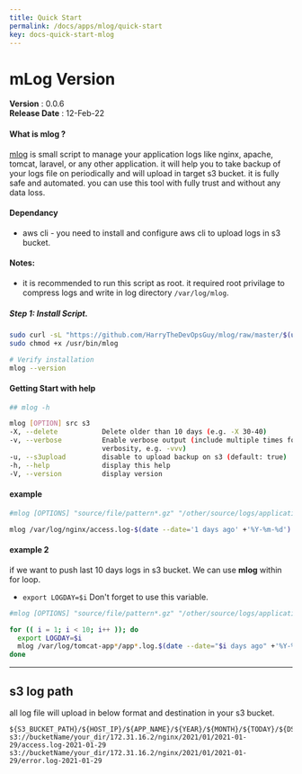 ```yaml
---
title: Quick Start
permalink: /docs/apps/mlog/quick-start
key: docs-quick-start-mlog
---
```


# mLog Version
 **Version**        : 0.0.6 <br>
 **Release Date**   : 12-Feb-22 <br>

#### What is mlog ?
[mlog](https://github.com/HarryTheDevOpsGuy/mlog) is small script to manage your application logs like nginx, apache, tomcat, laravel, or any other application. it will help you to take backup of your logs file on periodically and will upload in target s3 bucket. it is fully safe and automated. you can use this tool with fully trust and without any data loss.

#### Dependancy
 - aws cli  - you need to install and configure aws cli to upload logs in s3 bucket.

#### Notes:
 - it is recommended to run this script as root. it required root privilage to compress logs and write in log directory `/var/log/mlog`.

##### Step 1: Install Script.
```bash
sudo curl -sL "https://github.com/HarryTheDevOpsGuy/mlog/raw/master/$(uname -p)/mlog" -o /usr/bin/mlog
sudo chmod +x /usr/bin/mlog

# Verify installation
mlog --version
```

#### Getting Start with help


```bash
## mlog -h

mlog [OPTION] src s3
-X, --delete           Delete older than 10 days (e.g. -X 30-40)
-v, --verbose          Enable verbose output (include multiple times for more
                       verbosity, e.g. -vvv)
-u, --s3upload         disable to upload backup on s3 (default: true)
-h, --help             display this help
-V, --version          display version
```

#### example

```bash
#mlog [OPTIONS] "source/file/pattern*.gz" "/other/source/logs/application-*.log" "s3://target-bucket/folder"

mlog /var/log/nginx/access.log-$(date --date='1 days ago' +'%Y-%m-%d').gz  s3://mylog-bucket/logs
```


#### example 2
if we want to push last 10 days logs in s3 bucket. We can use **mlog** within for loop.

* `export LOGDAY=$i` Don't forget to use this variable.

```bash
#mlog [OPTIONS] "source/file/pattern*.gz" "/other/source/logs/application-*.log" "s3://target-bucket/folder"

for (( i = 1; i < 10; i++ )); do
  export LOGDAY=$i
  mlog /var/log/tomcat-app*/app*.log.$(date --date="$i days ago" +'%Y-%m-%d')*  s3://mylog-bucket/logs
done
```

---
## s3 log path
all log file will upload in below format and destination in your s3 bucket.
```
${S3_BUCKET_PATH}/${HOST_IP}/${APP_NAME}/${YEAR}/${MONTH}/${TODAY}/${DST_FILE_NAME}
s3://bucketName/your_dir/172.31.16.2/nginx/2021/01/2021-01-29/access.log-2021-01-29
s3://bucketName/your_dir/172.31.16.2/nginx/2021/01/2021-01-29/error.log-2021-01-29
```
